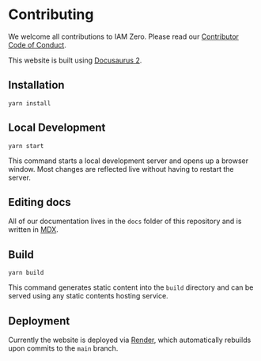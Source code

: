 # Contributing

We welcome all contributions to IAM Zero. Please read our [Contributor Code of Conduct](https://github.com/common-fate/iamzero/blob/main/CODE_OF_CONDUCT.md).

This website is built using [Docusaurus 2](https://docusaurus.io/).

## Installation

```console
yarn install
```

## Local Development

```console
yarn start
```

This command starts a local development server and opens up a browser window. Most changes are reflected live without having to restart the server.

## Editing docs

All of our documentation lives in the `docs` folder of this repository and is written in [MDX](https://docusaurus.io/docs/markdown-features).

## Build

```console
yarn build
```

This command generates static content into the `build` directory and can be served using any static contents hosting service.

## Deployment

Currently the website is deployed via [Render](http://render.com/), which automatically rebuilds upon commits to the `main` branch.

